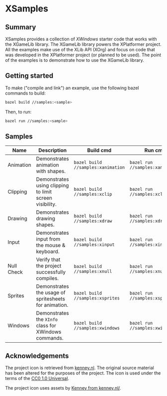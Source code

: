 # XSamples

## Summary

XSamples provides a collection of *XWindows* starter code that works with the XGameLib library. The XGameLib library powers the XPlatformer project. All the examples make use of the XLib API (XOrg) and focus on code that was developed in the XPlatformer project (or planned to be used). The point of the examples is to demonstrate how to use the XGameLib library.

## Getting started

To make ("compile and link") an example, use the following bazel commands to build:

```bash
bazel build //samples:<sample>
```

Then, to run:

```bash
bazel run //samples:<sample>
```

## Samples

|Name|Description|Build cmd|Run cmd|
|---|---|---|---|
|Animation|Demonstrates animation with shapes.|`bazel build //samples:xanimation`|`bazel run //samples:xanimation`|
|Clipping|Demonstrates using clipping to limit screen visibility.|`bazel build //samples:xclip`|`bazel run //samples:xclip`|
|Drawing|Demonstrates drawing shapes.|`bazel build //samples:xdraw`|`bazel run //samples:xdraw`|
|Input|Demonstrates input from the mouse & keyboard.|`bazel build //samples:xinput`|`bazel run //samples:xinput`|
|Null Check|Verify that the project successfully compiles.|`bazel build //samples:xnull`|`bazel run //samples:xnull`|
|Sprites|Demonstrates the usage of spritesheets for animation.|`bazel build //samples:xsprites`|`bazel run //samples:xsprites`|
|Windows|Demonstrates the `XInfo` class for XWindows commands.|`bazel build //samples:xwindows`|`bazel run //samples:xwindows`|

## Acknowledgements

The project icon is retrieved from [kenney.nl](docs/icon/icon.json). The original source material has been altered for the purposes of the project. The icon is used under the terms of the [CC0 1.0 Universal](https://creativecommons.org/publicdomain/zero/1.0/).

The project icon uses assets by [Kenney from kenney.nl/](http://kenney.nl/assets/platformer-art-deluxe).
